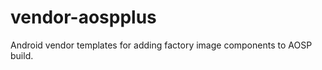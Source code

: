 vendor-aospplus
===============

Android vendor templates for adding factory image components to AOSP build.
